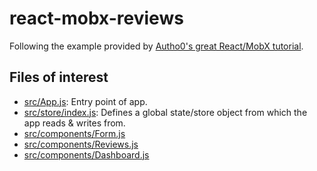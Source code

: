 # react-mobx-reviews

Following the example provided by [Autho0's great React/MobX tutorial](https://auth0.com/blog/managing-the-state-of-react-apps-with-mobx/).

## Files of interest

- [src/App.js](src/App.js): Entry point of app.
- [src/store/index.js](src/store/index.js): Defines a global state/store object from which the app reads & writes from.
- [src/components/Form.js](src/components/Form.js)
- [src/components/Reviews.js](src/components/Reviews.js)
- [src/components/Dashboard.js](src/components/Dashboard.js)


